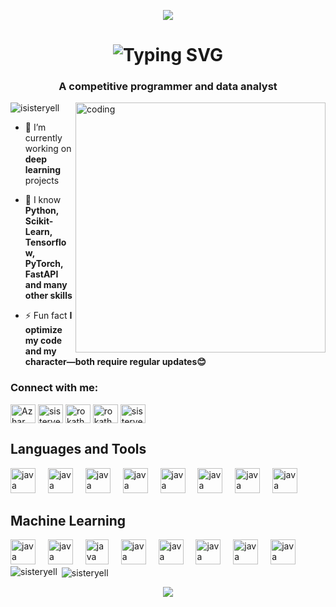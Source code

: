 <p align="center">
  <img src="https://capsule-render.vercel.app/api?type=waving&color=gradient&text=Greetings!&height=100&section=header"/>
</p>


<h1 align="center">
  <img src="https://readme-typing-svg.herokuapp.com?font=Righteous&size=35&duration=4000&pause=&color=95F7DC&center=true&width=435&lines=Holla+Everyone+👋;I'm+Azhar" alt="Typing SVG" />
</h1>


<!-- <h1 align="center">Holla Everyone 👋</h1> -->
<h3 align="center">A competitive programmer and data analyst</h3>


<!-- Image of a person listening music -->
<img align="right" alt="coding" src="https://user-images.githubusercontent.com/74038190/212748842-9fcbad5b-6173-4175-8a61-521f3dbb7514.gif" width="400">


<p align="left"> <img src="https://komarev.com/ghpvc/?username=sisteryell&label=Profile%20views&color=0e75b6&style=flat" alt="isisteryell" /> </p>


- 🔭 I’m currently working on **deep learning** projects

- 🌱 I know **Python, Scikit-Learn, Tensorflow, PyTorch, FastAPI and many other skills**

- ⚡ Fun fact **I optimize my code and my character—both require regular updates😊**


<h3 align="left">Connect with me:</h3>
<p align="left">
<a href="https://linkedin.com/in/md-azhar-maqsood-90aa47254" target="blank"><img align="center" src="https://raw.githubusercontent.com/rahuldkjain/github-profile-readme-generator/master/src/images/icons/Social/linked-in-alt.svg" alt="Azhar" height="30" width="40"/></a>
<a href="https://www.codechef.com/users/sisteryelli" target="blank"><img align="center" src="https://cdn.jsdelivr.net/npm/simple-icons@3.1.0/icons/codechef.svg" alt="sisteryelli" height="30" width="40" /></a>
<a href="https://codeforces.com/profile/rokathena" target="blank"><img align="center" src="https://raw.githubusercontent.com/rahuldkjain/github-profile-readme-generator/master/src/images/icons/Social/codeforces.svg" alt="rokathena" height="30" width="40" /></a>
<a href="https://atcoder.jp/users/rokathena" target="blank"><img align="center" src="https://img.atcoder.jp/assets/top/img/logo_bk.svg" alt="rokathena" height="30" width="40" /></a>
<a href="https://www.leetcode.com/sisteryell" target="blank"><img align="center" src="https://raw.githubusercontent.com/rahuldkjain/github-profile-readme-generator/master/src/images/icons/Social/leet-code.svg" alt="sisteryell" height="30" width="40" /></a>
</p>


<h2 align="left">Languages and Tools</h2>

<div align="left">
  <img src="https://devicon-website.vercel.app/api/c/original.svg" height="40" alt="java logo"  />
  <img width="12" />
  <img src="https://devicon-website.vercel.app/api/cplusplus/original.svg" height="40" alt="java logo"  />
  <img width="12" />
  <img src="https://devicon-website.vercel.app/api/html5/original.svg" height="40" alt="java logo"  />
  <img width="12" />
  <img src="https://devicon-website.vercel.app/api/css3/original.svg" height="40" alt="java logo"  />
  <img width="12" />
  <img src="https://devicon-website.vercel.app/api/javascript/original.svg" height="40" alt="java logo"  />
  <img width="12" />
  <img src="https://devicon-website.vercel.app/api/react/original.svg" height="40" alt="java logo"  />
  <img width="12" />
  <img src="https://devicon-website.vercel.app/api/bootstrap/original.svg" height="40" alt="java logo"  />
  <img width="12" />
  <img src="https://devicon-website.vercel.app/api/tailwindcss/plain.svg" height="40" alt="java logo"  />
  <img width="12" />
</div>


<h2 align="left">Machine Learning</h2>
<div align="left">
  <img src="https://devicon-website.vercel.app/api/python/original.svg" height="40" alt="java logo"  />
  <img width="12" />
  <img src="https://devicon-website.vercel.app/api/numpy/original.svg" height="40" alt="java logo"  />
  <img width="12" />
  <img src="https://upload.wikimedia.org/wikipedia/commons/0/05/Scikit_learn_logo_small.svg" height="40" width="37" alt="java logo"  />
  <img width="12" />
  <img src="https://devicon-website.vercel.app/api/pandas/original.svg" height="40" alt="java logo"  />
  <img width="12" />
  <img src="https://seaborn.pydata.org/_images/logo-mark-lightbg.svg" height="40" alt="java logo"  />
  <img width="12" />
  <img src="https://devicon-website.vercel.app/api/tensorflow/original.svg" height="40" alt="java logo"  />
  <img width="12" />
  <img src="https://devicon-website.vercel.app/api/pytorch/original.svg" height="40" alt="java logo"  />
  <img width="12" />
  <img src="https://devicon-website.vercel.app/api/flask/original.svg" height="40" alt="java logo"  />
  <img width="12" />
</div>


<div><img align="left" src="https://github-readme-stats.vercel.app/api/top-langs?username=sisteryell&show_icons=true&locale=en&layout=compact&theme=tokyonight" alt="sisteryell" /></div>

<div>&nbsp;<img align="center" src="https://github-readme-stats.vercel.app/api?username=sisteryell&show_icons=true&locale=en&theme=tokyonight" alt="sisteryell" /></div>

<p align="center">
  <img src="https://capsule-render.vercel.app/api?type=waving&color=gradient&height=100&section=footer"/>
</p>
